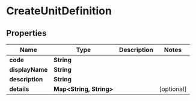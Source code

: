 

# CreateUnitDefinition

## Properties

Name | Type | Description | Notes
------------ | ------------- | ------------- | -------------
**code** | **String** |  | 
**displayName** | **String** |  | 
**description** | **String** |  | 
**details** | **Map&lt;String, String&gt;** |  |  [optional]



